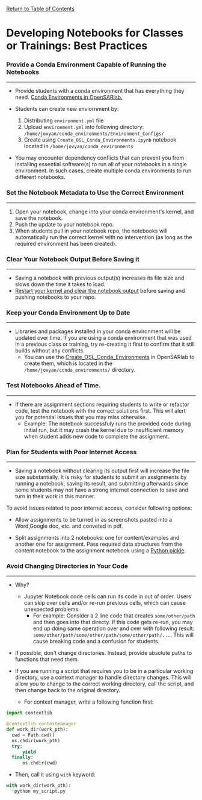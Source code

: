 [Return to Table of Contents](../user.md)

# Developing Notebooks for Classes or Trainings: Best Practices

### Provide a Conda Environment Capable of Running the Notebooks
---

<!-- edit 1 -->
* Provide students with a conda environment that has everything they need. [Conda Environments in OpenSARlab.](conda_environments.md)

<!-- edit 2 -->
<!-- Note: broken down into multiple parts. May need to revise the objective (i.e. "Students can create new environment"-->
* Students can create new enviornment by:

    1. Distributing ```environment.yml``` file
    2. Upload ```environment.yml``` into following directory: ```/home/jovyan/conda_environments/Environment_Configs/```         
    3. Create using ```Create_OSL_Conda_Environments.ipynb``` notebook located in ```/home/jovyan/conda_environments```

<!-- edit 3 -->
<!-- Note:  Broken down into two sentences. May need to revise what user needs to do. -->
* You may encounter dependency conflicts that can prevent you from installing essential software(s) to run all of your notebooks in a single environment. In such cases, create multiple conda environments to run different notebooks.

### Set the Notebook Metadata to Use the Correct Environment
---

1. Open your notebook, change into your conda environment's kernel, and save the notebook.
2. Push the update to your notebook repo.
3. When students pull in your notebook repo, the notebooks will automatically run the correct kernel with no intervention (as long as the required environment has been created).

### Clear Your Notebook Output Before Saving it
---
<!-- edit 4 -->
<!-- Note: not sure "previous output(s)" is the right way to phrase this-->
* Saving a notebook with previous output(s) increases its file size and slows down the time it takes to load.
* [Restart your kernel and clear the notebook output](restarting_server_and_kernel.md) before saving and pushing notebooks to your repo. 

### Keep your Conda Environment Up to Date
---

* Libraries and packages installed in your conda environment will be updated over time. If you are using a conda environment that was used in a previous class or training, try re-creating it first to confirm that it still builds without any conflicts.
    * You can use the [Create_OSL_Conda_Environments](https://github.com/ASFOpenSARlab/opensarlab-envs/blob/main/Create_OSL_Conda_Environments.ipynb) in OpenSARlab to create them, which is located in the `/home/jovyan/conda_environments/` directory.


### Test Notebooks Ahead of Time.
---

<!-- edit 5 -->
<!-- Note: Previous statement ("in place") was ambigious, hence replaced with "first". Confirm if this is what the initial author intended to do -->
* If there are assignment sections requiring students to write or refactor code, test the notebook with the correct solutions first. This will alert you for potential issues that you may miss otherwise.
    * Example: The notebook successfuly runs the provided code during initial run, but it may crash the kernel due to insufficient memory when student adds new code to complete the assignment. 
    <!-- * Example: The notebook runs the provided code successfully at first, but when student adds code needed to complete an assignment, there is not enough memory and the kernel crashes. -->

### Plan for Students with Poor Internet Access
---

<!-- edit 6 - first bullet point needs revision as it lacks why having a poor internet access is a risk-->
* Saving a notebook without clearing its output first will increase the file size substantially. It is risky for students to submit an assignments by running a notebook, saving its result, and submitting afterwards since some students may not have a strong internet connection to save and turn in their work in this manner.

To avoid issues related to poor internet access, consider following options:

* Allow assignments to be turned in as screenshots pasted into a Word,Google doc, etc. and conveted in pdf.

* Split assignments into 2 notebooks: one for content/examples and another one for assignment. Pass required data structures from the content notebook to the assignment notebook using a [Python pickle](https://docs.python.org/3/library/pickle.html).
    
### Avoid Changing Directories in Your Code
---

<!-- edit 7 - first example could be improved with code example rather than verbally expalining them.-->
* Why?
    * Jupyter Notebook code cells can run its code in out of order. Users can skip over cells and/or re-run previous cells, which can cause unexpected problems. 
        * For example: Consider a 2 line code that creates ```some/other/path``` and then goes into that directy. If this code gets re-run, you may end up doing same operation over and over with following result: `some/other/path/some/other/path/some/other/path/...`. This will cause breaking code and a confusion for students.
    
* If possible, don't change directories. Instead, provide absolute paths to functions that need them.

* If you are running a script that requires you to be in a particular working directory, use a context manager to handle directory changes. This will allow you to change to the correct working directory, call the script, and then change back to the original directory.
    * For context manager, write a following function first:

```python
import contextlib

@contextlib.contextmanager
def work_dir(work_pth):
  cwd = Path.cwd()
  os.chdir(work_pth)
  try:
      yield
  finally:
      os.chdir(cwd)
``` 

* Then, call it using `with` keyword:

```python
with work_dir(work_pth):
  !python my_script.py  
```

  
  

    

    